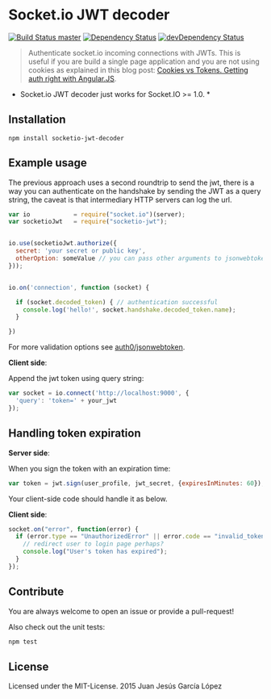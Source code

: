 # Socket.io JWT decoder

[![Build Status master](https://secure.travis-ci.org/juangl/socketio-jwt-decoder.svg)](http://travis-ci.org/juangl/socketio-jwt-decoder)
[![Dependency Status](https://david-dm.org/juangl/socketio-jwt-decoder.svg)](https://david-dm.org/juangl/socketio-jwt-decoder)
[![devDependency Status](https://david-dm.org/juangl/socketio-jwt-decoder/dev-status.svg)](https://david-dm.org/juangl/socketio-jwt-decoder#info=devDependencies)


> Authenticate socket.io incoming connections with JWTs. This is useful if you are build a single page application and you are not using cookies as explained in this blog post: [Cookies vs Tokens. Getting auth right with Angular.JS](http://blog.auth0.com/2014/01/07/angularjs-authentication-with-cookies-vs-token/).

* Socket.io JWT decoder just works for Socket.IO >= 1.0. *

## Installation

```
npm install socketio-jwt-decoder
```

## Example usage

The previous approach uses a second roundtrip to send the jwt, there is a way you can authenticate on the handshake by sending the JWT as a query string, the caveat is that intermediary HTTP servers can log the url.

```javascript
var io            = require("socket.io")(server);
var socketioJwt   = require("socketio-jwt");


io.use(socketioJwt.authorize({
  secret: 'your secret or public key',
  otherOption: someValue // you can pass other arguments to jsonwebtoken
}));


io.on('connection', function (socket) {

  if (socket.decoded_token) { // authentication successful
    console.log('hello!', socket.handshake.decoded_token.name);
  }

})
```

For more validation options see [auth0/jsonwebtoken](https://github.com/auth0/node-jsonwebtoken).

__Client side__:

Append the jwt token using query string:

```javascript
var socket = io.connect('http://localhost:9000', {
  'query': 'token=' + your_jwt
});
```

## Handling token expiration

__Server side__:

When you sign the token with an expiration time:

```javascript
var token = jwt.sign(user_profile, jwt_secret, {expiresInMinutes: 60});
```

Your client-side code should handle it as below.

__Client side__:

```javascript
socket.on("error", function(error) {
  if (error.type == "UnauthorizedError" || error.code == "invalid_token") {
    // redirect user to login page perhaps?
    console.log("User's token has expired");
  }
});
```

## Contribute

You are always welcome to open an issue or provide a pull-request!

Also check out the unit tests:
```bash
npm test
```

## License

Licensed under the MIT-License.
2015 Juan Jesús García López

